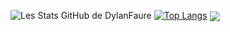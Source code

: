 ![Les Stats GitHub de DylanFaure](https://github-readme-stats.vercel.app/api?username=DylanFaure&count_private=true&show_icons=true&theme=radical)
[![Top Langs](https://github-readme-stats.vercel.app/api/top-langs/?username=DylanFaure&theme=radical)](https://github.com/DylanFaure/github-readme-stats)
<a href="https://github.com/DylanFaure/github-readme-stats">
  <img align="center" src="https://github-readme-stats.vercel.app/api/pin/?username=DylanFaure&repo=github-readme-stats" />
</a>
